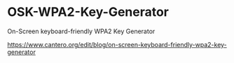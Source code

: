 # OSK-WPA2-Key-Generator
On-Screen keyboard-friendly WPA2 Key Generator

https://www.cantero.org/edit/blog/on-screen-keyboard-friendly-wpa2-key-generator
